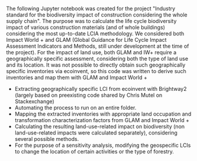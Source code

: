 The following Jupyter notebook was created for the project "Industry standard for the biodiversity impact of construction considering the whole supply chain". The purpose was to calculate the life cycle biodiversity impact of various construction materials (and of whole buildings) considering the most up-to-date LCIA methodology. We considered both Impact World + and GLAM (Global Guidance for Life Cycle Impact Assessment Indicators and Methods, still under development at the time of the project). For the impact of land use, both GLAM and IW+ require a geographically specific assessment, considering both the type of land use and its location. It was not possible to directly obtain such geographically specific inventories via ecoinvent, so this code was written to derive such inventories and map them with GLAM and Impact World +
- Extracting geographically specific LCI from ecoinvent with Brightway2 (largely based on preexisting code shared by Chris Mutel on Stackexchange)
- Automating the process to run on an entire folder.
- Mapping the extracted inventories with appropriate land occupation and transformation characterization factors from GLAM and Impact World +
- Calculating the resulting land-use-related impact on biodiversity (non land-use-related impacts were calculated separately), considering several possible methods.
- For the purpose of a sensitivity analysis, modifying the geospecific LCIs to change the location of certain activities or the type of forestry.
